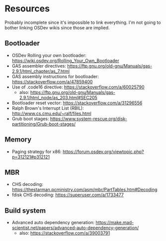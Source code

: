 # Resources
Probably incomplete since it's impossible to link everything. I'm not
going to bother linking OSDev wikis since those are implied.

## Bootloader
- OSDev Rolling your own bootloader: https://wiki.osdev.org/Rolling_Your_Own_Bootloader
- GAS assembler directives: https://ftp.gnu.org/old-gnu/Manuals/gas-2.9.1/html_chapter/as_7.html
- GAS assembly instructions for bootloader: https://stackoverflow.com/a/47859400
- Use of .code16 directive: https://stackoverflow.com/a/60025790
  - also: https://ftp.gnu.org/old-gnu/Manuals/gas-2.9.1/html_node/as_203.html#SEC205
- Bootloader reset vector: https://stackoverflow.com/a/31296556
- Ralph Brown's Interrupt List (RBIL): http://www.cs.cmu.edu/~ralf/files.html
- Grub boot stages: https://www.system-rescue.org/disk-partitioning/Grub-boot-stages/

## Memory
- Paging strategy for x86: https://forum.osdev.org/viewtopic.php?p=312121#p312121

## MBR
- CHS decoding: https://thestarman.pcministry.com/asm/mbr/PartTables.htm#Decoding
- fdisk CHS decoding: https://superuser.com/a/1733477

## Build system
- Advanced auto dependency generation: https://make.mad-scientist.net/papers/advanced-auto-dependency-generation/
  - also: https://stackoverflow.com/a/39003791
